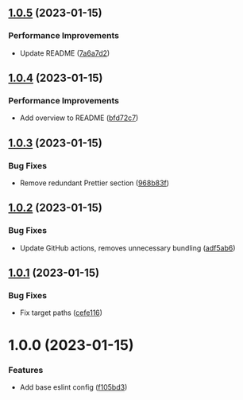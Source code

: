 ## [1.0.5](https://github.com/perxhealth/eslint-config-perxhealth/compare/v1.0.4...v1.0.5) (2023-01-15)


### Performance Improvements

* Update README ([7a6a7d2](https://github.com/perxhealth/eslint-config-perxhealth/commit/7a6a7d2b17fa44e1882e0313dda7e69ee27df0dd))

## [1.0.4](https://github.com/perxhealth/eslint-config-perxhealth/compare/v1.0.3...v1.0.4) (2023-01-15)


### Performance Improvements

* Add overview to README ([bfd72c7](https://github.com/perxhealth/eslint-config-perxhealth/commit/bfd72c7f326a198604ca23a06d2bb275f891ec83))

## [1.0.3](https://github.com/perxhealth/eslint-config-perxhealth/compare/v1.0.2...v1.0.3) (2023-01-15)


### Bug Fixes

* Remove redundant Prettier section ([968b83f](https://github.com/perxhealth/eslint-config-perxhealth/commit/968b83f01b2f16b8720017ae5f8994608bbfb0a0))

## [1.0.2](https://github.com/perxhealth/eslint-config-perxhealth/compare/v1.0.1...v1.0.2) (2023-01-15)


### Bug Fixes

* Update GitHub actions, removes unnecessary bundling ([adf5ab6](https://github.com/perxhealth/eslint-config-perxhealth/commit/adf5ab6bbf8428608fc963c885fb2ddcc3d15f39))

## [1.0.1](https://github.com/perxhealth/eslint-config-perxhealth/compare/v1.0.0...v1.0.1) (2023-01-15)


### Bug Fixes

* Fix target paths ([cefe116](https://github.com/perxhealth/eslint-config-perxhealth/commit/cefe116b11b2b3a8da5eec18c35f14231f0507ed))

# 1.0.0 (2023-01-15)


### Features

* Add base eslint config ([f105bd3](https://github.com/perxhealth/eslint-config-perxhealth/commit/f105bd323f0103e9ae3cccaeb32e7a3a3f9c9613))

